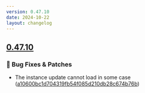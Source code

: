 ```yaml
---
version: 0.47.10
date: 2024-10-22
layout: changelog
---
```

## [0.47.10](#0.47.10)
### 🐛 Bug Fixes & Patches

- The instance update cannot load in some case ([a10600bc1d704319fb54f085d210db28c674b76b](https://github.com/Voxelum/x-minecraft-launcher/commit/a10600bc1d704319fb54f085d210db28c674b76b))
